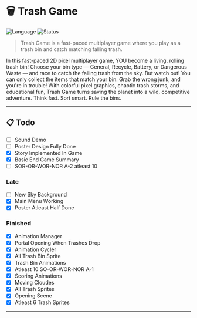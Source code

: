 # 🗑️ Trash Game

![Language](https://img.shields.io/badge/language-Python-blue?logo=python)
![Status](https://img.shields.io/badge/status-WIP-yellow)

> Trash Game is a fast-paced multiplayer game where you play as a trash bin and catch matching falling trash.

In this fast-paced 2D pixel multiplayer game, YOU become a living, rolling trash bin! Choose your bin type — General, Recycle, Battery, or Dangerous Waste — and race to catch the falling trash from the sky. But watch out! You can only collect the items that match your bin. Grab the wrong junk, and you're in trouble! With colorful pixel graphics, chaotic trash storms, and educational fun, Trash Game turns saving the planet into a wild, competitive adventure.
Think fast. Sort smart. Rule the bins.

---

## 📋 Todo

- [ ] Sound Demo
- [ ] Poster Design Fully Done
- [x] Story Implemented In Game
- [x] Basic End Game Summary
- [ ] SOR-OR-WOR-NOR A-2 atleast 10

### Late

- [ ] New Sky Background
- [x] Main Menu Working
- [x] Poster Atleast Half Done
      
### Finished

- [x] Animation Manager
- [x] Portal Opening When Trashes Drop
- [x] Animation Cycler
- [x] All Trash Bin Sprite
- [x] Trash Bin Animations
- [x] Atleast 10 SO-OR-WOR-NOR A-1
- [x] Scoring Animations
- [x] Moving Cloudes
- [x] All Trash Sprites
- [x] Opening Scene
- [x] Atleast 6 Trash Sprites

---
